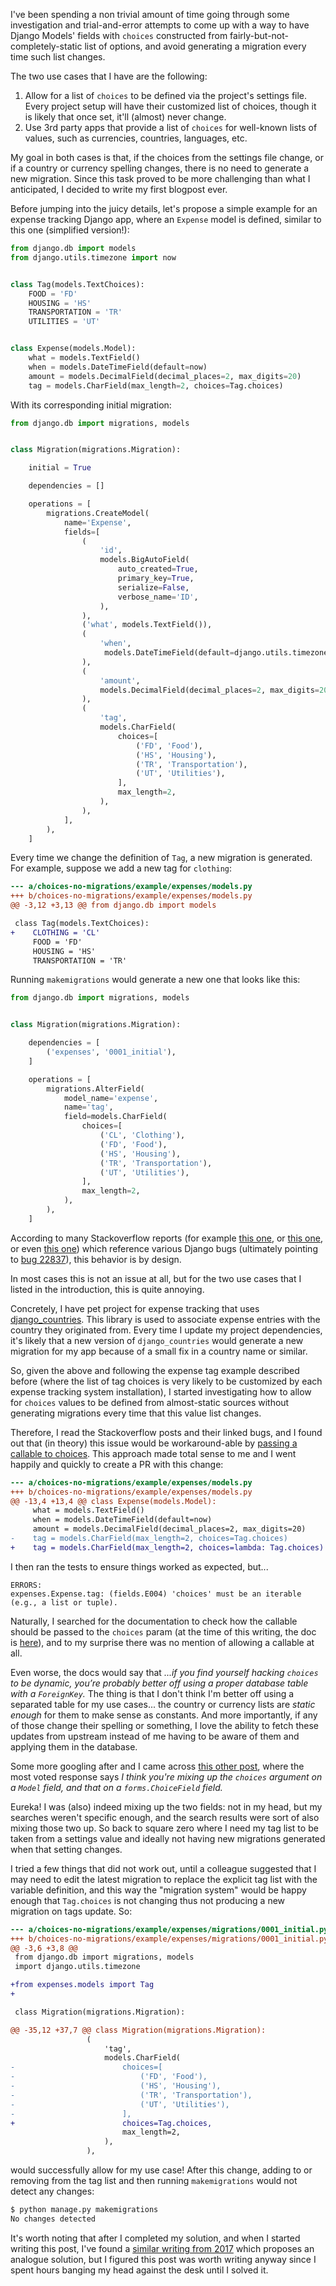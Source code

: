 I've been spending a non trivial amount of time going through some
investigation and trial-and-error attempts to come up with a way to have Django
Models' fields with `choices` constructed from fairly-but-not-completely-static
list of options, and avoid generating a migration every time such list changes.

The two use cases that I have are the following:

 1. Allow for a list of `choices` to be defined via the project's settings
    file. Every project setup will have their customized list of choices,
    though it is likely that once set, it'll (almost) never change.
 2. Use 3rd party apps that provide a list of `choices` for well-known lists of
    values, such as currencies, countries, languages, etc.

My goal in both cases is that, if the choices from the settings file change, or
if a country or currency spelling changes, there is no need to generate a new
migration. Since this task proved to be more challenging than what I
anticipated, I decided to write my first blogpost ever.

Before jumping into the juicy details, let's propose a simple example for an
expense tracking Django app, where an `Expense` model is defined, similar to
this one (simplified version!):

```python
from django.db import models
from django.utils.timezone import now


class Tag(models.TextChoices):
    FOOD = 'FD'
    HOUSING = 'HS'
    TRANSPORTATION = 'TR'
    UTILITIES = 'UT'


class Expense(models.Model):
    what = models.TextField()
    when = models.DateTimeField(default=now)
    amount = models.DecimalField(decimal_places=2, max_digits=20)
    tag = models.CharField(max_length=2, choices=Tag.choices)
```

With its corresponding initial migration:

```python
from django.db import migrations, models


class Migration(migrations.Migration):

    initial = True

    dependencies = []

    operations = [
        migrations.CreateModel(
            name='Expense',
            fields=[
                (
                    'id',
                    models.BigAutoField(
                        auto_created=True,
                        primary_key=True,
                        serialize=False,
                        verbose_name='ID',
                    ),
                ),
                ('what', models.TextField()),
                (
                    'when',
                     models.DateTimeField(default=django.utils.timezone.now),
                ),
                (
                    'amount',
                    models.DecimalField(decimal_places=2, max_digits=20),
                ),
                (
                    'tag',
                    models.CharField(
                        choices=[
                            ('FD', 'Food'),
                            ('HS', 'Housing'),
                            ('TR', 'Transportation'),
                            ('UT', 'Utilities'),
                        ],
                        max_length=2,
                    ),
                ),
            ],
        ),
    ]
```

Every time we change the definition of `Tag`, a new migration is generated.
For example, suppose we add a new tag for `clothing`:

```diff
--- a/choices-no-migrations/example/expenses/models.py
+++ b/choices-no-migrations/example/expenses/models.py
@@ -3,12 +3,13 @@ from django.db import models

 class Tag(models.TextChoices):
+    CLOTHING = 'CL'
     FOOD = 'FD'
     HOUSING = 'HS'
     TRANSPORTATION = 'TR'
```

Running `makemigrations` would generate a new one that looks like this:

```python
from django.db import migrations, models


class Migration(migrations.Migration):

    dependencies = [
        ('expenses', '0001_initial'),
    ]

    operations = [
        migrations.AlterField(
            model_name='expense',
            name='tag',
            field=models.CharField(
                choices=[
                    ('CL', 'Clothing'),
                    ('FD', 'Food'),
                    ('HS', 'Housing'),
                    ('TR', 'Transportation'),
                    ('UT', 'Utilities'),
                ],
                max_length=2,
            ),
        ),
    ]
```

According to many Stackoverflow reports (for example [this
one](https://stackoverflow.com/questions/46945013/django-migrations-changing-choices-value),
or [this
one](https://stackoverflow.com/questions/30630121/django-charfield-choices-and-migration),
or even [this
one](https://stackoverflow.com/questions/31788450/stop-django-from-creating-migrations-if-the-list-of-choices-of-a-field-changes))
which reference various Django bugs (ultimately pointing to [bug
22837](https://code.djangoproject.com/ticket/22837)), this behavior is by
design.

In most cases this is not an issue at all, but for the two use cases that I
listed in the introduction, this is quite annoying.

Concretely, I have pet project for expense tracking that uses
[django_countries](https://pypi.org/project/django-countries/). This library is
used to associate expense entries with the country they originated from. Every
time I update my project dependencies, it's likely that a new version of
`django_countries` would generate a new migration for my app because of a small
fix in a country name or similar.

So, given the above and following the expense tag example described before
(where the list of tag choices is very likely to be customized by each expense
tracking system installation), I started investigating how to allow for
`choices` values to be defined from almost-static sources without generating
migrations every time that this value list changes.

Therefore, I read the Stackoverflow posts and their linked bugs, and I found
out that (in theory) this issue would be workaround-able by [passing a callable
to choices](https://code.djangoproject.com/ticket/22837#comment:4). This
approach made total sense to me and I went happily and quickly to create a PR
with this change:

```diff
--- a/choices-no-migrations/example/expenses/models.py
+++ b/choices-no-migrations/example/expenses/models.py
@@ -13,4 +13,4 @@ class Expense(models.Model):
     what = models.TextField()
     when = models.DateTimeField(default=now)
     amount = models.DecimalField(decimal_places=2, max_digits=20)
-    tag = models.CharField(max_length=2, choices=Tag.choices)
+    tag = models.CharField(max_length=2, choices=lambda: Tag.choices)
```

I then ran the tests to ensure things worked as expected, but...

```
ERRORS:
expenses.Expense.tag: (fields.E004) 'choices' must be an iterable (e.g., a list or tuple).
```

Naturally, I searched for the documentation to check how the callable should be
passed to the `choices` param (at the time of this writing, the doc is
[here](https://docs.djangoproject.com/en/4.1/ref/models/fields/#django.db.models.Field.choices)),
and to my surprise there was no mention of allowing a callable at all.

Even worse, the docs would say that *...if you find yourself hacking `choices`
to be dynamic, you’re probably better off using a proper database table with a
`ForeignKey`.* The thing is that I don't think I'm better off using a separated
table for my use cases... the country or currency lists are _static enough_ for
them to make sense as constants. And more importantly, if any of those change
their spelling or something, I love the ability to fetch these updates from
upstream instead of me having to be aware of them and applying them in the
database.

Some more googling after and I came across [this other
post](https://stackoverflow.com/questions/33514058/django-creates-pointless-migrations-on-choices-list-change/33514551#33514551),
where the most voted response says *I think you're mixing up the `choices`
argument on a `Model` field, and that on a `forms.ChoiceField` field.*

Eureka! I was (also) indeed mixing up the two fields: not in my head, but my
searches weren't specific enough, and the search results were sort of also
mixing those two up. So back to square zero where I need my tag list to be
taken from a settings value and ideally not having new migrations generated
when that setting changes.

I tried a few things that did not work out, until a colleague suggested that I
may need to edit the latest migration to replace the explicit tag list with the
variable definition, and this way the "migration system" would be happy enough
that `Tag.choices` is not changing thus not producing a new migration on tags
update. So:

```diff
--- a/choices-no-migrations/example/expenses/migrations/0001_initial.py
+++ b/choices-no-migrations/example/expenses/migrations/0001_initial.py
@@ -3,6 +3,8 @@
 from django.db import migrations, models
 import django.utils.timezone

+from expenses.models import Tag
+

 class Migration(migrations.Migration):

@@ -35,12 +37,7 @@ class Migration(migrations.Migration):
                 (
                     'tag',
                     models.CharField(
-                        choices=[
-                            ('FD', 'Food'),
-                            ('HS', 'Housing'),
-                            ('TR', 'Transportation'),
-                            ('UT', 'Utilities'),
-                        ],
+                        choices=Tag.choices,
                         max_length=2,
                     ),
                 ),
```

would successfully allow for my use case! After this change, adding to or
removing from the tag list and then running `makemigrations` would not detect
any changes:

```bash
$ python manage.py makemigrations
No changes detected
```

It's worth noting that after I completed my solution, and when I started
writing this post, I've found a [similar writing from
2017](http://tech.yunojuno.com/pro-tip-django-choices-and-migrations) which
proposes an analogue solution, but I figured this post was worth writing anyway
since I spent hours banging my head against the desk until I solved it.
